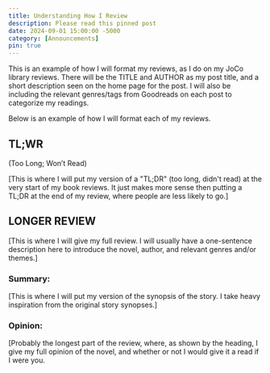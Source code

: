 ```yaml
---
title: Understanding How I Review
description: Please read this pinned post
date: 2024-09-01 15:00:00 -5000
category: [Announcements]
pin: true
---
```

This is an example of how I will format my reviews, as I do on my JoCo library reviews. There will be the TITLE and AUTHOR as my post title, and a short description seen on the home page for the post. I will also be including the relevant genres/tags from Goodreads on each post to categorize my readings.

Below is an example of how I will format each of my reviews. 

## TL;WR 
(Too Long; Won’t Read)

[This is where I will put my version of a "TL;DR" (too long, didn't read) at the very start of my book reviews. It just makes more sense then putting a TL;DR at the end of my review, where people are less likely to go.]

## LONGER REVIEW

[This is where I will give my full review. I will usually have a one-sentence description here to introduce the novel, author, and relevant genres and/or themes.]

### Summary: 

[This is where I will put my version of the synopsis of the story. I take heavy inspiration from the original story synopses.]

### Opinion:

[Probably the longest part of the review, where, as shown by the heading, I give my full opinion of the novel, and whether or not I would give it a read if I were you. 
